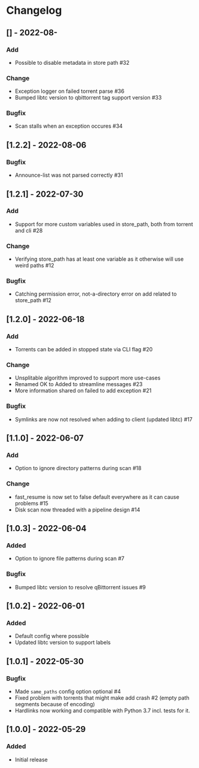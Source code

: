 # Changelog

## [] - 2022-08-

### Add

- Possible to disable metadata in store path #32

### Change

- Exception logger on failed torrent parse #36
- Bumped libtc version to qbittorrent tag support version #33

### Bugfix

- Scan stalls when an exception occures #34

## [1.2.2] - 2022-08-06

### Bugfix

- Announce-list was not parsed correctly #31

## [1.2.1] - 2022-07-30

### Add

- Support for more custom variables used in store_path, both from torrent and cli #28

### Change

- Verifying store_path has at least one variable as it otherwise will use weird paths #12

### Bugfix

- Catching permission error, not-a-directory error on add related to store_path #12

## [1.2.0] - 2022-06-18

### Add

- Torrents can be added in stopped state via CLI flag #20

### Change

- Unsplitable algorithm improved to support more use-cases
- Renamed OK to Added to streamline messages #23
- More information shared on failed to add exception #21

### Bugfix

- Symlinks are now not resolved when adding to client (updated libtc) #17

## [1.1.0] - 2022-06-07
### Add

- Option to ignore directory patterns during scan #18

### Change

- fast_resume is now set to false default everywhere as it can cause problems #15
- Disk scan now threaded with a pipeline design #14

## [1.0.3] - 2022-06-04
### Added

- Option to ignore file patterns during scan #7

### Bugfix

- Bumped libtc version to resolve qBittorrent issues #9

## [1.0.2] - 2022-06-01
### Added

- Default config where possible
- Updated libtc version to support labels

## [1.0.1] - 2022-05-30
### Bugfix

- Made `same_paths` config option optional #4
- Fixed problem with torrents that might make add crash #2
  (empty path segments because of encoding)
- Hardlinks now working and compatible with Python 3.7 incl. tests for it.

## [1.0.0] - 2022-05-29
### Added

- Initial release
